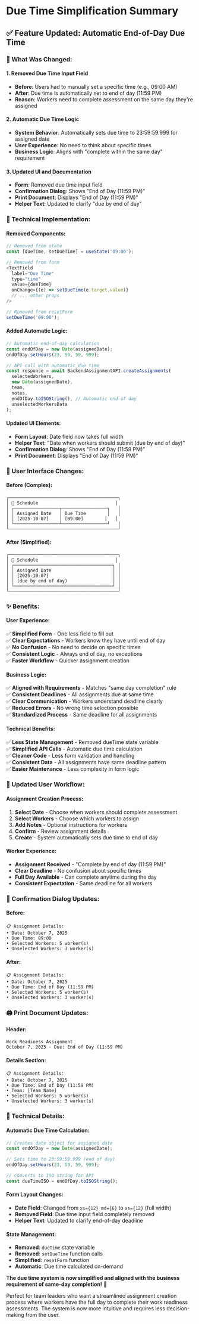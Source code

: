 # Due Time Simplification Summary

## ✅ **Feature Updated: Automatic End-of-Day Due Time**

### **🎯 What Was Changed:**

#### **1. Removed Due Time Input Field**
- **Before**: Users had to manually set a specific time (e.g., 09:00 AM)
- **After**: Due time is automatically set to end of day (11:59 PM)
- **Reason**: Workers need to complete assessment on the same day they're assigned

#### **2. Automatic Due Time Logic**
- **System Behavior**: Automatically sets due time to 23:59:59.999 for assigned date
- **User Experience**: No need to think about specific times
- **Business Logic**: Aligns with "complete within the same day" requirement

#### **3. Updated UI and Documentation**
- **Form**: Removed due time input field
- **Confirmation Dialog**: Shows "End of Day (11:59 PM)"
- **Print Document**: Displays "End of Day (11:59 PM)"
- **Helper Text**: Updated to clarify "due by end of day"

### **🔧 Technical Implementation:**

#### **Removed Components:**
```javascript
// Removed from state
const [dueTime, setDueTime] = useState('09:00');

// Removed from form
<TextField
  label="Due Time"
  type="time"
  value={dueTime}
  onChange={(e) => setDueTime(e.target.value)}
  // ... other props
/>

// Removed from resetForm
setDueTime('09:00');
```

#### **Added Automatic Logic:**
```javascript
// Automatic end-of-day calculation
const endOfDay = new Date(assignedDate);
endOfDay.setHours(23, 59, 59, 999);

// API call with automatic due time
const response = await BackendAssignmentAPI.createAssignments(
  selectedWorkers,
  new Date(assignedDate),
  team,
  notes,
  endOfDay.toISOString(), // Automatic end of day
  unselectedWorkersData
);
```

#### **Updated UI Elements:**
- **Form Layout**: Date field now takes full width
- **Helper Text**: "Date when workers should submit (due by end of day)"
- **Confirmation Dialog**: Shows "End of Day (11:59 PM)"
- **Print Document**: Displays "End of Day (11:59 PM)"

### **🎨 User Interface Changes:**

#### **Before (Complex):**
```
┌─────────────────────────────────────────┐
│ 📅 Schedule                             │
│ ┌─────────────────┬─────────────────┐   │
│ │ Assigned Date   │ Due Time        │   │
│ │ [2025-10-07]    │ [09:00]        │   │
│ └─────────────────┴─────────────────┘   │
└─────────────────────────────────────────┘
```

#### **After (Simplified):**
```
┌─────────────────────────────────────────┐
│ 📅 Schedule                             │
│ ┌─────────────────────────────────────┐ │
│ │ Assigned Date                       │ │
│ │ [2025-10-07]                        │ │
│ │ (due by end of day)                 │ │
│ └─────────────────────────────────────┘ │
└─────────────────────────────────────────┘
```

### **✨ Benefits:**

#### **User Experience:**
✅ **Simplified Form** - One less field to fill out  
✅ **Clear Expectations** - Workers know they have until end of day  
✅ **No Confusion** - No need to decide on specific times  
✅ **Consistent Logic** - Always end of day, no exceptions  
✅ **Faster Workflow** - Quicker assignment creation  

#### **Business Logic:**
✅ **Aligned with Requirements** - Matches "same day completion" rule  
✅ **Consistent Deadlines** - All assignments due at same time  
✅ **Clear Communication** - Workers understand deadline clearly  
✅ **Reduced Errors** - No wrong time selection possible  
✅ **Standardized Process** - Same deadline for all assignments  

#### **Technical Benefits:**
✅ **Less State Management** - Removed dueTime state variable  
✅ **Simplified API Calls** - Automatic due time calculation  
✅ **Cleaner Code** - Less form validation and handling  
✅ **Consistent Data** - All assignments have same deadline pattern  
✅ **Easier Maintenance** - Less complexity in form logic  

### **📱 Updated User Workflow:**

#### **Assignment Creation Process:**
1. **Select Date** - Choose when workers should complete assessment
2. **Select Workers** - Choose which workers to assign
3. **Add Notes** - Optional instructions for workers
4. **Confirm** - Review assignment details
5. **Create** - System automatically sets due time to end of day

#### **Worker Experience:**
- **Assignment Received** - "Complete by end of day (11:59 PM)"
- **Clear Deadline** - No confusion about specific times
- **Full Day Available** - Can complete anytime during the day
- **Consistent Expectation** - Same deadline for all workers

### **🎯 Confirmation Dialog Updates:**

#### **Before:**
```
📋 Assignment Details:
• Date: October 7, 2025
• Due Time: 09:00
• Selected Workers: 5 worker(s)
• Unselected Workers: 3 worker(s)
```

#### **After:**
```
📋 Assignment Details:
• Date: October 7, 2025
• Due Time: End of Day (11:59 PM)
• Selected Workers: 5 worker(s)
• Unselected Workers: 3 worker(s)
```

### **🖨️ Print Document Updates:**

#### **Header:**
```
Work Readiness Assignment
October 7, 2025 - Due: End of Day (11:59 PM)
```

#### **Details Section:**
```
📋 Assignment Details:
• Date: October 7, 2025
• Due Time: End of Day (11:59 PM)
• Team: [Team Name]
• Selected Workers: 5 worker(s)
• Unselected Workers: 3 worker(s)
```

### **🔧 Technical Details:**

#### **Automatic Due Time Calculation:**
```javascript
// Creates date object for assigned date
const endOfDay = new Date(assignedDate);

// Sets time to 23:59:59.999 (end of day)
endOfDay.setHours(23, 59, 59, 999);

// Converts to ISO string for API
const dueTimeISO = endOfDay.toISOString();
```

#### **Form Layout Changes:**
- **Date Field**: Changed from `xs={12} md={6}` to `xs={12}` (full width)
- **Removed Field**: Due time input field completely removed
- **Helper Text**: Updated to clarify end-of-day deadline

#### **State Management:**
- **Removed**: `dueTime` state variable
- **Removed**: `setDueTime` function calls
- **Simplified**: `resetForm` function
- **Automatic**: Due time calculated on-demand

**The due time system is now simplified and aligned with the business requirement of same-day completion!** 🎯

Perfect for team leaders who want a streamlined assignment creation process where workers have the full day to complete their work readiness assessments. The system is now more intuitive and requires less decision-making from the user.


















